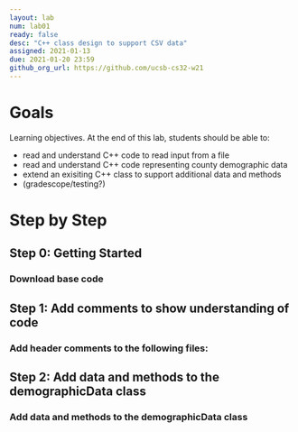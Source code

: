 ```yaml
---
layout: lab
num: lab01	
ready: false
desc: "C++ class design to support CSV data"
assigned: 2021-01-13 
due: 2021-01-20 23:59
github_org_url: https://github.com/ucsb-cs32-w21
---
```


Goals
=====

Learning objectives.  At the end of this lab, students should be able to:

-   read and understand  C++ code to read input from a file
- 	read and understand  C++ code representing county demographic data
- 	extend an exisiting C++ class to support additional data and methods
-   (gradescope/testing?)

Step by Step
============

Step 0: Getting Started
-----------------------

### Download base code

Step 1: Add comments to show understanding of code
-----------------------

### Add header comments to the following files:

Step 2: Add data and methods to the demographicData class
-----------------------

### Add data and methods to the demographicData class
